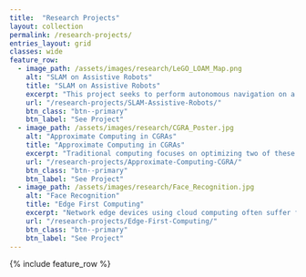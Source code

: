 ```yaml
---
title:  "Research Projects"
layout: collection
permalink: /research-projects/
entries_layout: grid
classes: wide
feature_row:
  - image_path: /assets/images/research/LeGO_LOAM_Map.png
    alt: "SLAM on Assistive Robots"
    title: "SLAM on Assistive Robots"
    excerpt: "This project seeks to perform autonomous navigation on a wheelchair using a 3D LiDAR and a point cloud based SLAM algorithm."
    url: "/research-projects/SLAM-Assistive-Robots/"
    btn_class: "btn--primary"
    btn_label: "See Project"
  - image_path: /assets/images/research/CGRA_Poster.jpg
    alt: "Approximate Computing in CGRAs"
    title: "Approximate Computing in CGRAs"
    excerpt: "Traditional computing focuses on optimizing two of these three: Speed, Power, and Generality. To accomplish all three simultaneously, we propose reducing the accuracy of computations through approxmiate computing."
    url: "/research-projects/Approximate-Computing-CGRA/"
    btn_class: "btn--primary"
    btn_label: "See Project"
  - image_path: /assets/images/research/Face_Recognition.jpg
    alt: "Face Recognition"
    title: "Edge First Computing"
    excerpt: "Network edge devices using cloud computing often suffer from high latency, which can degrade latency sensitive applications. By managing computational resources at the network edge, we can create a scalable solution for low latency data processing on network edge devices."
    url: "/research-projects/Edge-First-Computing/"
    btn_class: "btn--primary"
    btn_label: "See Project"
---
```


{% include feature_row %}
